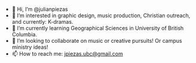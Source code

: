 - 👋 Hi, I’m @julianpiezas
- 👀 I’m interested in graphic design, music production, Christian outreach, and currently: K-dramas.
- 🌱 I’m currently learning Geographical Sciences in University of British Columbia.
- 💞️ I’m looking to collaborate on music or creative pursuits! Or campus ministry ideas!
- 📫 How to reach me: jpiezas.ubc@gmail.com

<!---
julianpiezas/julianpiezas is a ✨ special ✨ repository because its `README.md` (this file) appears on your GitHub profile.
You can click the Preview link to take a look at your changes.
--->
